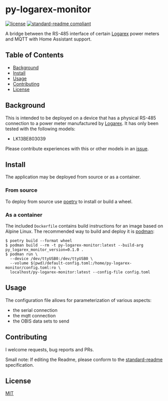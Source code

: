 # py-logarex-monitor

[![license](https://img.shields.io/github/license/weltenwort/py-logarex-monitor?style=flat-square)](LICENSE)
[![standard-readme compliant](https://img.shields.io/badge/readme%20style-standard-brightgreen.svg?style=flat-square)](https://github.com/RichardLitt/standard-readme)

A bridge between the RS-485 interface of certain [Logarex] power meters and MQTT with Home Assistant support.

## Table of Contents

- [Background](#background)
- [Install](#install)
- [Usage](#usage)
- [Contributing](#contributing)
- [License](#license)

## Background

This is intended to be deployed on a device that has a physical RS-485 connection to a power meter manufactured by [Logarex]. It has only been tested with the following models:

- LK13BE803039

Please contribute experiences with this or other models in an [issue].

## Install

The application may be deployed from source or as a container.

### From source

To deploy from source use [poetry] to install or build a wheel.

### As a container

The included `Dockerfile` contains build instructions for an image based on Alpine Linux. The recommended way to build and deploy it is [podman]:

```
$ poetry build --format wheel
$ podman build --rm -t py-logarex-monitor:latest --build-arg py_logarex_monitor_version=0.1.0 .
$ podman run \
  --device /dev/ttyUSB0:/dev/ttyUSB0 \
  --volume $(pwd)/default-config.toml:/home/py-logarex-monitor/config.toml:ro \
  localhost/py-logarex-monitor:latest --config-file config.toml
```

## Usage

The configuration file allows for parameterization of various aspects:

- the serial connection
- the mqtt connection
- the OBIS data sets to send

## Contributing

I welcome requests, bug reports and PRs.

Small note: If editing the Readme, please conform to the [standard-readme](https://github.com/RichardLitt/standard-readme) specification.

## License

[MIT](LICENSE)


[Logarex]: http://www.logarex.cz/en/homepage
[issue]: https://github.com/weltenwort/py-logarex-monitor/issues/new
[poetry]: https://python-poetry.org/
[podman]: https://podman.io/
